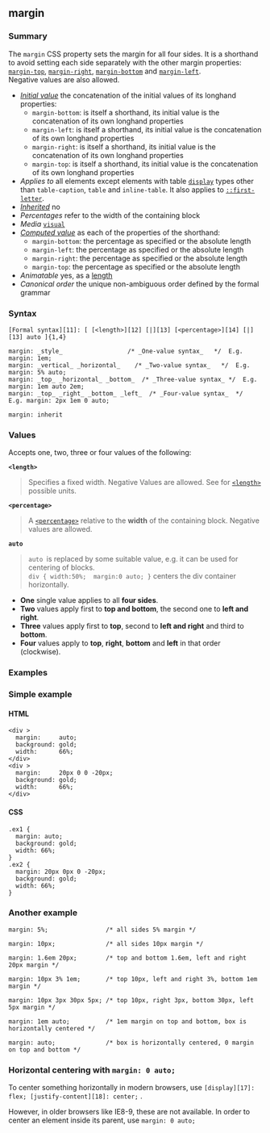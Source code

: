 ## margin

### Summary

The `margin` CSS property sets the margin for all four sides. It is a shorthand to avoid setting each side separately with the other margin properties: [`margin-top`][0], [`margin-right`][1], [`margin-bottom`][2] and [`margin-left`][3].  
Negative values are also allowed.

* _[Initial value][4]_ the concatenation of the initial values of its longhand properties:
  * `margin-bottom`: is itself a shorthand, its initial value is the concatenation of its own longhand properties
  * `margin-left`: is itself a shorthand, its initial value is the concatenation of its own longhand properties
  * `margin-right`: is itself a shorthand, its initial value is the concatenation of its own longhand properties
  * `margin-top`: is itself a shorthand, its initial value is the concatenation of its own longhand properties 
* _Applies to_ all elements except elements with table [`display`][5] types other than `table-caption`, `table` and `inline-table`. It also applies to [`::first-letter`][6]. 
* _[Inherited][7]_ no 
* _Percentages_ refer to the width of the containing block 
* _Media_ [`visual`][8] 
* _[Computed value][9]_ as each of the properties of the shorthand:
  * `margin-bottom`: the percentage as specified or the absolute length
  * `margin-left`: the percentage as specified or the absolute length
  * `margin-right`: the percentage as specified or the absolute length
  * `margin-top`: the percentage as specified or the absolute length 
* _Animatable_ yes, as a [length][10] 
* _Canonical order_ the unique non-ambiguous order defined by the formal grammar

### Syntax

    [Formal syntax][11]: [ [<length>][12] [|][13] [<percentage>][14] [|][13] auto ]{1,4}

    margin: _style_                  /* _One-value syntax_   */  E.g. margin: 1em; 
    margin: _vertical_ _horizontal_    /* _Two-value syntax_   */  E.g. margin: 5% auto; 
    margin: _top_ _horizontal_ _bottom_  /* _Three-value syntax_ */  E.g. margin: 1em auto 2em; 
    margin: _top_ _right_ _bottom_ _left_  /* _Four-value syntax_  */  E.g. margin: 2px 1em 0 auto; 
    
    margin: inherit
    

### Values

Accepts one, two, three or four values of the following:

**`<length>`**

> Specifies a fixed width. Negative Values are allowed. See for [`<length>`][15] possible units.

**`<percentage>`**

> A [`<percentage>`][16] relative to the **width** of the containing block. Negative values are allowed.

**`auto`**

> `auto `is replaced by some suitable value, e.g. it can be used for centering of blocks.  
> `div { width:50%;  margin:0 auto; }` centers the div container horizontally.

* **One** single value applies to all **four sides**.
* **Two** values apply first to **top and bottom**, the second one to **left and right**.
* **Three** values apply first to **top**, second to **left and right** and third to **bottom**.
* **Four** values apply to **top**, **right**, **bottom** and **left** in that order (clockwise).

### Examples

### Simple example

#### HTML

    <div >
      margin:     auto;
      background: gold;
      width:      66%;
    </div>
    <div >
      margin:     20px 0 0 -20px;
      background: gold;
      width:      66%;
    </div>

#### CSS

    .ex1 {
      margin: auto;
      background: gold;
      width: 66%;
    }
    .ex2 {
      margin: 20px 0px 0 -20px;
      background: gold;
      width: 66%;
    }

### Another example

    margin: 5%;                /* all sides 5% margin */
    
    margin: 10px;              /* all sides 10px margin */
    
    margin: 1.6em 20px;        /* top and bottom 1.6em, left and right 20px margin */
    
    margin: 10px 3% 1em;       /* top 10px, left and right 3%, bottom 1em margin */
    
    margin: 10px 3px 30px 5px; /* top 10px, right 3px, bottom 30px, left 5px margin */
    
    margin: 1em auto;          /* 1em margin on top and bottom, box is horizontally centered */
    
    margin: auto;              /* box is horizontally centered, 0 margin on top and bottom */
    

### Horizontal centering with `margin: 0 auto;`

To center something horizontally in modern browsers, use `[display][17]: flex; [justify-content][18]: center;` .

However, in older browsers like IE8-9, these are not available. In order to center an element inside its parent, use `margin: 0 auto;`


[0]: https://developer.mozilla.org/en/docs/Web/CSS/margin-top "The margin-top CSS property of an element sets the margin space required on the top of an element. A negative value is also allowed."
[1]: https://developer.mozilla.org/en/docs/Web/CSS/margin-right "The margin-right CSS property of an element sets the margin space required on the right side of an element. A negative value is also allowed."
[2]: https://developer.mozilla.org/en/docs/Web/CSS/margin-bottom "The margin-bottom CSS property of an element sets the margin space required on the bottom of an element. A negative value is also allowed."
[3]: https://developer.mozilla.org/en/docs/Web/CSS/margin-left "The margin-left CSS property of an element sets the margin space required on the left side of a box associated with an element. A negative value is also allowed."
[4]: https://developer.mozilla.org/en/docs/CSS/initial_value
[5]: https://developer.mozilla.org/en/docs/Web/CSS/display "The display CSS property specifies the type of rendering box used for an element. In HTML, default display property values are taken from behaviors described in the HTML specifications or from the browser/user default stylesheet. The default value in XML is inline."
[6]: https://developer.mozilla.org/en/docs/Web/CSS/::first-letter "The ::first-letter CSS pseudo-element selects the first letter of the first line of a block, if it is not preceded by any other content (such as images or inline tables) on its line."
[7]: https://developer.mozilla.org/en/docs/CSS/inheritance
[8]: https://developer.mozilla.org/en/docs/CSS/@media#Media_groups
[9]: https://developer.mozilla.org/en/docs/CSS/computed_value
[10]: https://developer.mozilla.org/en/docs/CSS/length#Interpolation "Values of the <length> CSS data type are interpolated as real, floating-point numbers."
[11]: https://developer.mozilla.org/en/docs/CSS/Value_definition_syntax "CSS/Value_definition_syntax"
[12]: https://developer.mozilla.org/en/docs/Web/CSS/length "Possible values: a number followed by'em', 'ex', 'ch', 'rem', 'px', 'cm', 'mm', 'in', 'vh', 'vw', 'vmin', 'vmax', 'pt', 'pc' or 'px', like 3px, 1.5cm, -0.5em or 0"
[13]: https://developer.mozilla.org/en/docs/CSS/Value_definition_syntax#Single_bar "Single bar: The two entities are optional, but exactly one must be present."
[14]: https://developer.mozilla.org/en/docs/Web/CSS/percentage
[15]: https://developer.mozilla.org/en/docs/Web/CSS/length "The documentation about this has not yet been written; please consider contributing!"
[16]: https://developer.mozilla.org/en/docs/Web/CSS/percentage "The documentation about this has not yet been written; please consider contributing!"
[17]: https://developer.mozilla.org/en/docs/Web/CSS/display
[18]: https://developer.mozilla.org/en/docs/Web/CSS/justify-content